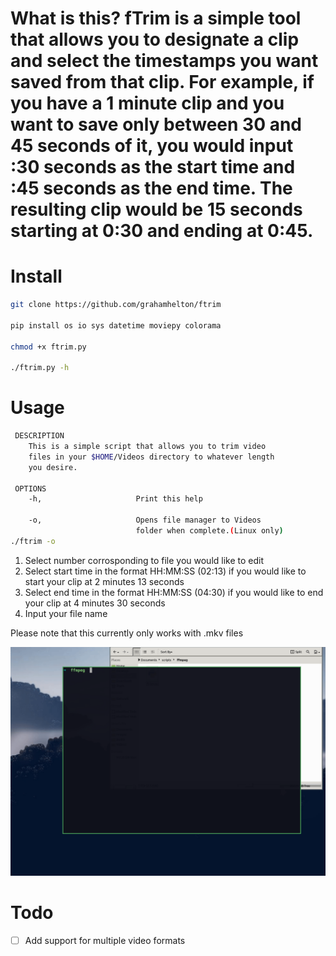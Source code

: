 # What is this?  fTrim is a simple tool that allows you to designate a clip and select the timestamps you want saved from that clip. For example, if you have a 1 minute clip and you want to save only between 30 and 45 seconds of it, you would input :30 seconds as the start time and :45 seconds as the end time. The resulting clip would be 15 seconds starting at 0:30 and ending at 0:45.

# Install

```bash
git clone https://github.com/grahamhelton/ftrim

pip install os io sys datetime moviepy colorama

chmod +x ftrim.py

./ftrim.py -h
```

# Usage

```bash
 DESCRIPTION
    This is a simple script that allows you to trim video 
    files in your $HOME/Videos directory to whatever length 
    you desire. 

 OPTIONS
    -h,                     Print this help

    -o,                     Opens file manager to Videos 
                            folder when complete.(Linux only)
./ftrim -o
``` 

1. Select number corrosponding to file you would like to edit
2. Select start time in the format HH:MM:SS (02:13) if you would like to start your clip at 2 minutes 13 seconds
3. Select end time in the format HH:MM:SS (04:30) if you would like to end your clip at 4 minutes 30 seconds
4. Input your file name 

Please note that this currently only works with .mkv files

![](/fTrim.gif)

# Todo 
- [ ] Add support for multiple video formats
